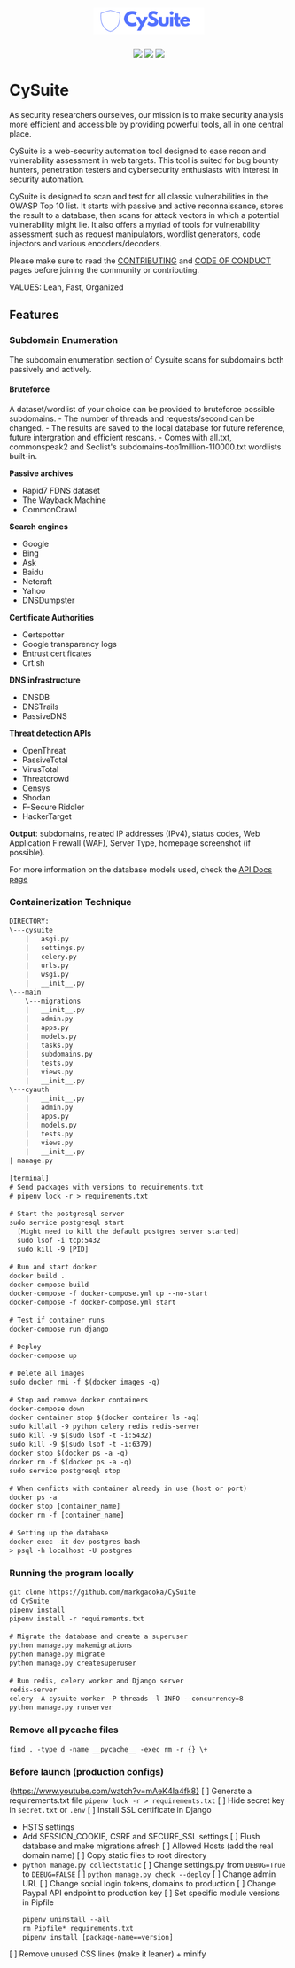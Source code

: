 <h1 align="center">
  <img src="templates/static/img/icons/cysuite.png" alt="CySuite logo" width="200px"></a>
  <br>
</h1>

<p align="center">
  <img src="https://img.shields.io/badge/contributions-welcome-brightgreen.svg?style=flat" />
  <img src="https://badges.frapsoft.com/os/v1/open-source.svg?v=103" />
  <img src="https://img.shields.io/badge/Maintained%3F-yes-green.svg" />
</p>

# CySuite
As security researchers ourselves, our mission is to make security analysis more efficient and accessible by providing powerful tools, all in one central place.

CySuite is a web-security automation tool designed to ease recon and vulnerability assessment in web targets. This tool is suited for bug bounty hunters, penetration testers and cybersecurity enthusiasts with interest in security automation. 

CySuite is designed to scan and test for all classic vulnerabilities in the OWASP Top 10 list. It starts with passive and active reconnaissance, stores the result to a database, then scans for attack vectors in which a potential vulnerability might lie. It also offers a myriad of tools for vulnerability assessment such as request manipulators, wordlist generators, code injectors and various encoders/decoders.

Please make sure to read the [CONTRIBUTING](CONTRIBUTING.md) and [CODE OF CONDUCT](CODE_OF_CONDUCT.md) pages before joining the community or contributing.

VALUES: Lean, Fast, Organized

## Features
### Subdomain Enumeration
The subdomain enumeration section of Cysuite scans for subdomains both passively and actively.

#### Bruteforce 
A dataset/wordlist of your choice can be provided to bruteforce possible subdomains.
    - The number of threads and requests/second can be changed.
    - The results are saved to the local database for future reference, future intergration and efficient rescans.
    - Comes with all.txt, commonspeak2 and Seclist's subdomains-top1million-110000.txt wordlists built-in.

**Passive archives**
- Rapid7 FDNS dataset
- The Wayback Machine
- CommonCrawl

**Search engines**
- Google
- Bing
- Ask
- Baidu
- Netcraft
- Yahoo
- DNSDumpster

**Certificate Authorities** 
- Certspotter
- Google transparency logs
- Entrust certificates
- Crt.sh

**DNS infrastructure**
- DNSDB
- DNSTrails
- PassiveDNS

**Threat detection APIs**
- OpenThreat
- PassiveTotal
- VirusTotal
- Threatcrowd
- Censys
- Shodan
- F-Secure Riddler
- HackerTarget

**Output**: 
subdomains, related IP addresses (IPv4), status codes, Web Application Firewall (WAF), Server Type, homepage screenshot (if possible).

For more information on the database models used, check the [API Docs page](scripts/API.md)

### Containerization Technique
```
DIRECTORY:
\---cysuite
    |   asgi.py
    |   settings.py
    |   celery.py
    |   urls.py
    |   wsgi.py
    |   __init__.py
\---main
    \---migrations
    |   __init__.py
    |   admin.py
    |   apps.py
    |   models.py
    |   tasks.py
    |   subdomains.py
    |   tests.py
    |   views.py
    |   __init__.py
\---cyauth
    |   __init__.py
    |   admin.py
    |   apps.py
    |   models.py
    |   tests.py
    |   views.py
    |   __init__.py
| manage.py      

[terminal]
# Send packages with versions to requirements.txt
# pipenv lock -r > requirements.txt

# Start the postgresql server
sudo service postgresql start
  [Might need to kill the default postgres server started]
  sudo lsof -i tcp:5432
  sudo kill -9 [PID]

# Run and start docker
docker build .
docker-compose build
docker-compose -f docker-compose.yml up --no-start
docker-compose -f docker-compose.yml start

# Test if container runs
docker-compose run django

# Deploy
docker-compose up

# Delete all images
sudo docker rmi -f $(docker images -q)

# Stop and remove docker containers
docker-compose down
docker container stop $(docker container ls -aq)
sudo killall -9 python celery redis redis-server
sudo kill -9 $(sudo lsof -t -i:5432)
sudo kill -9 $(sudo lsof -t -i:6379)
docker stop $(docker ps -a -q)
docker rm -f $(docker ps -a -q)
sudo service postgresql stop

# When conficts with container already in use (host or port)
docker ps -a
docker stop [container_name]
docker rm -f [container_name]

# Setting up the database
docker exec -it dev-postgres bash
> psql -h localhost -U postgres
```

### Running the program locally
```
git clone https://github.com/markgacoka/CySuite
cd CySuite
pipenv install
pipenv install -r requirements.txt

# Migrate the database and create a superuser
python manage.py makemigrations
python manage.py migrate
python manage.py createsuperuser

# Run redis, celery worker and Django server
redis-server
celery -A cysuite worker -P threads -l INFO --concurrency=8
python manage.py runserver
```

### Remove all pycache files
```
find . -type d -name __pycache__ -exec rm -r {} \+
```

### Before launch (production configs)
{https://www.youtube.com/watch?v=mAeK4Ia4fk8}
[ ] Generate a requirements.txt file
    `pipenv lock -r > requirements.txt`
[ ] Hide secret key in `secret.txt` or `.env`
[ ] Install SSL certificate in Django
  - HSTS settings
  - Add SESSION_COOKIE, CSRF and SECURE_SSL settings
[ ] Flush database and make migrations afresh
[ ] Allowed Hosts (add the real domain name)
[ ] Copy static files to root directory
  - `python manage.py collectstatic`
[ ] Change settings.py from `DEBUG=True` to `DEBUG=FALSE`
[ ] `python manage.py check --deploy`
[ ] Change admin URL
[ ] Change social login tokens, domains to production
[ ] Change Paypal API endpoint to production key
[ ] Set specific module versions in Pipfile
    ```
    pipenv uninstall --all
    rm Pipfile* requirements.txt
    pipenv install [package-name==version]
    ```
[ ] Remove unused CSS lines (make it leaner) + minify